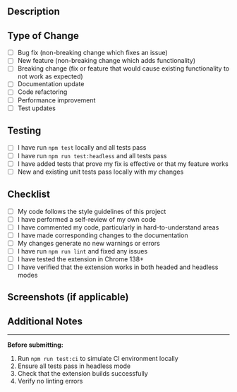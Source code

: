## Description

<!-- Provide a brief description of the changes in this PR -->

## Type of Change

<!-- Mark the relevant option with an "x" -->

- [ ] Bug fix (non-breaking change which fixes an issue)
- [ ] New feature (non-breaking change which adds functionality)
- [ ] Breaking change (fix or feature that would cause existing functionality to not work as expected)
- [ ] Documentation update
- [ ] Code refactoring
- [ ] Performance improvement
- [ ] Test updates

## Testing

<!-- Describe the tests you ran and how to reproduce them -->

- [ ] I have run `npm test` locally and all tests pass
- [ ] I have run `npm run test:headless` and all tests pass
- [ ] I have added tests that prove my fix is effective or that my feature works
- [ ] New and existing unit tests pass locally with my changes

## Checklist

- [ ] My code follows the style guidelines of this project
- [ ] I have performed a self-review of my own code
- [ ] I have commented my code, particularly in hard-to-understand areas
- [ ] I have made corresponding changes to the documentation
- [ ] My changes generate no new warnings or errors
- [ ] I have run `npm run lint` and fixed any issues
- [ ] I have tested the extension in Chrome 138+
- [ ] I have verified that the extension works in both headed and headless modes

## Screenshots (if applicable)

<!-- Add screenshots to help explain your changes -->

## Additional Notes

<!-- Add any other context about the PR here -->

---

**Before submitting:**
1. Run `npm run test:ci` to simulate CI environment locally
2. Ensure all tests pass in headless mode
3. Check that the extension builds successfully
4. Verify no linting errors
